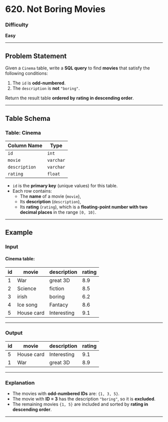 # 620. Not Boring Movies

### Difficulty
**Easy**

---

## Problem Statement

Given a `Cinema` table, write a **SQL query** to find **movies** that satisfy the following conditions:
1. The `id` is **odd-numbered**.
2. The `description` is **not** `"boring"`.

Return the result table **ordered by rating in descending order**.

---

## Table Schema

### **Table: Cinema**
| Column Name  | Type     |
|-------------|----------|
| `id`        | `int`    |
| `movie`     | `varchar` |
| `description` | `varchar` |
| `rating`    | `float`  |

- `id` is the **primary key** (unique values) for this table.
- Each row contains:
  - The **name** of a movie (`movie`),
  - Its **description** (`description`),
  - Its **rating** (`rating`), which is a **floating-point number with two decimal places** in the range `[0, 10]`.

---

## Example

### **Input**
#### **Cinema table:**
| id  | movie      | description | rating |
|-----|-----------|-------------|--------|
| 1   | War       | great 3D    | 8.9    |
| 2   | Science   | fiction     | 8.5    |
| 3   | irish     | boring      | 6.2    |
| 4   | Ice song  | Fantacy     | 8.6    |
| 5   | House card| Interesting | 9.1    |

---

### **Output**
| id  | movie      | description | rating |
|-----|-----------|-------------|--------|
| 5   | House card| Interesting | 9.1    |
| 1   | War       | great 3D    | 8.9    |

---

### **Explanation**
- The movies with **odd-numbered IDs** are: `{1, 3, 5}`.
- The movie with **ID = 3** has the description `"boring"`, so it is **excluded**.
- The remaining movies `{1, 5}` are included and sorted by **rating in descending order**.

---